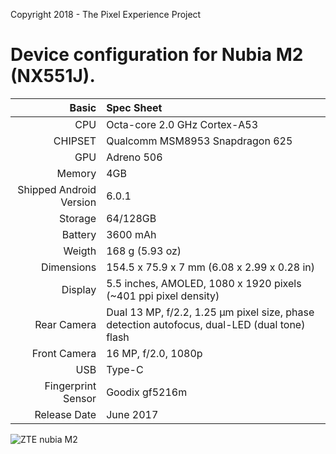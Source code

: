 Copyright 2018 - The Pixel Experience Project

Device configuration for Nubia M2 (NX551J).
=======================================================

Basic   | Spec Sheet
-------:|:-------------------------------------------------------------------------
CPU     | Octa-core 2.0 GHz Cortex-A53
CHIPSET | Qualcomm MSM8953 Snapdragon 625
GPU     | Adreno 506
Memory  | 4GB
Shipped Android Version | 6.0.1
Storage | 64/128GB
Battery | 3600 mAh
Weigth | 168 g (5.93 oz)
Dimensions | 154.5 x 75.9 x 7 mm (6.08 x 2.99 x 0.28 in)
Display | 5.5 inches, AMOLED, 1080 x 1920 pixels (~401 ppi pixel density)
Rear Camera  | Dual 13 MP, f/2.2, 1.25 µm pixel size, phase detection autofocus, dual-LED (dual tone) flash
Front Camera | 16 MP, f/2.0, 1080p
USB          | Type-C
Fingerprint Sensor | Goodix gf5216m
Release Date | June 2017

![ZTE nubia M2](https://cdn2.gsmarena.com/vv/pics/zte/zte-nubia-m2-0.jpg "ZTE nubia M2")
